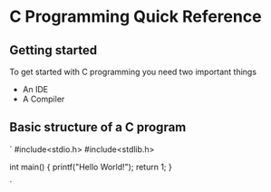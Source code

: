 # C Programming Quick Reference

## Getting started

To get started with C programming you need two important things

- An IDE
- A Compiler


## Basic structure of a C program

`
#include<stdio.h>
#include<stdlib.h>

int main()
{
  printf("Hello World!");
  return 1;
}




`
